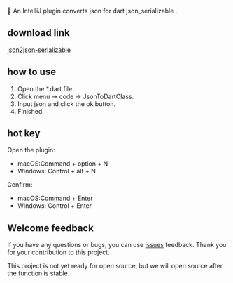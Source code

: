 🎉 An IntelliJ plugin converts json for dart json_serializable .

## download link
[json2json-serializable](https://plugins.jetbrains.com/plugin/12755-json2json-serializable)

## how to use
1. Open the *.dart file
2. Click menu -> code -> JsonToDartClass.
3. Input json and click the ok button.
4. Finished.

## hot key

Open the plugin:
- macOS:Command + option + N
- Windows: Control + alt + N

Confirm:
- macOS:Command + Enter
- Windows: Control + Enter

## Welcome feedback

If you have any questions or bugs, you can use [issues](https://github.com/liujingtech/IntelliJ-Json2json_serializable/issues) feedback. Thank you for your contribution to this project.

This project is not yet ready for open source, but we will open source after the function is stable.
